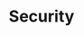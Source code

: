 ---
title: "Security"
weight: 10
description: "A guide for how to integrate control planes with a variety of interfaces"
---